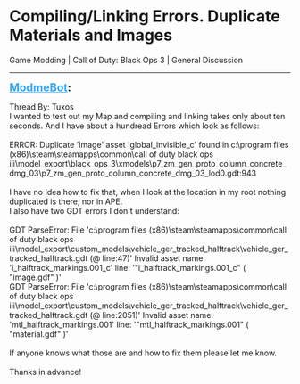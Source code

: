 # Compiling/Linking Errors. Duplicate Materials and Images
Game Modding | Call of Duty: Black Ops 3 | General Discussion

---
<strong style="font-size: 1.4em;"><span style="text-decoration: underline;text-decoration-color: #34a7f9;"><span style="color:#34a7f9;">ModmeBot</span></span>:</strong>

<p>Thread By: Tuxos<br />I wanted to test out my Map and compiling and linking takes only about ten seconds. And I have about a hundread Errors which look as follows:<br /> <br /> ERROR: Duplicate &#39;image&#39; asset &#39;global_invisible_c&#39; found in c:\program files (x86)\steam\steamapps\common\call of duty black ops  iii\model_export\black_ops_3\xmodels\p7_zm_gen_proto_column_concrete_dmg_03\p7_zm_gen_proto_column_concrete_dmg_03_lod0.gdt:943<br /> <br />I have no Idea how to fix that, when I look at the location in my root nothing duplicated is there, nor in APE.<br />I also have two GDT errors I don&#39;t understand:<br /> <br /> GDT ParseError: File &#39;c:\program files (x86)\steam\steamapps\common\call of duty black ops iii\model_export\custom_models\vehicle_ger_tracked_halftrack\vehicle_ger_tracked_halftrack.gdt (@  line:47)&#39; Invalid asset name: &#39;i_halftrack_markings.001_c&#39; line: &#39;&quot;i_halftrack_markings.001_c&quot; ( &quot;image.gdf&quot; )&#39;<br /> GDT ParseError: File &#39;c:\program files (x86)\steam\steamapps\common\call of duty black ops iii\model_export\custom_models\vehicle_ger_tracked_halftrack\vehicle_ger_tracked_halftrack.gdt (@  line:2051)&#39; Invalid asset name: &#39;mtl_halftrack_markings.001&#39; line: &#39;&quot;mtl_halftrack_markings.001&quot; ( &quot;material.gdf&quot; )&#39;<br /> <br />If anyone knows what those are and how to fix them please let me know.<br /> <br />Thanks in advance!</p>
